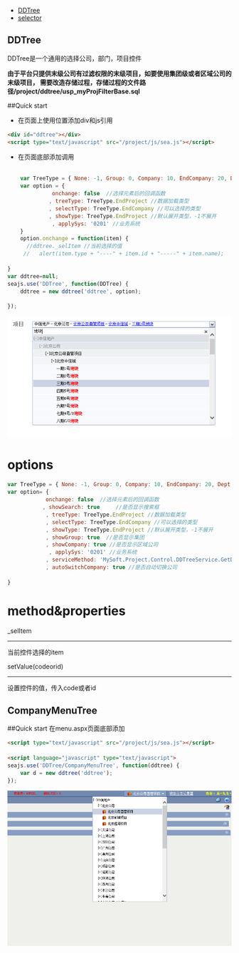 + [DDTree](ddtree.md)
+ [selector](selector/)
## DDTree


DDTree是一个通用的选择公司，部门，项目控件

**由于平台只提供末级公司有过滤权限的末级项目，如要使用集团级或者区域公司的末级项目，
需要改造存储过程，存储过程的文件路径/project/ddtree/usp_myProjFilterBase.sql**

##Quick start

+ 在页面上使用位置添加div和js引用

```html
<div id="ddtree"></div>
<script type="text/javascript" src="/project/js/sea.js"></script>
```

+ 在页面底部添加调用

```javascript  

    var TreeType = { None: -1, Group: 0, Company: 10, EndCompany: 20, Dept: 30, Project: 60, EndProject: 70 }    
    var option = {
              onchange: false  //选择元素后的回调函数
             , treeType: TreeType.EndProject //数据加载类型
             , selectType: TreeType.EndCompany //可以选择的类型
             , showType: TreeType.EndProject //默认展开类型，-1不展开            
              , applySys: '0201' //业务系统
    }
    option.onchange = function(item) {
      //ddtree._selItem //当前选择的值
     //   alert(item.type + "----" + item.id + "-----" + item.name);

}
var ddtree=null;
seajs.use('DDTree', function(DDTree) {
    ddtree = new ddtree('ddtree', option);

});

```

![ddtree image](ddtree.png)

options
====

```javascript
var TreeType = { None: -1, Group: 0, Company: 10, EndCompany: 20, Dept: 30, Project: 60, EndProject: 70 }  
var option= {
            onchange: false  //选择元素后的回调函数
           , showSearch: true     //是否显示搜索框
            , treeType: TreeType.EndProject //数据加载类型
            , selectType: TreeType.EndCompany //可以选择的类型
            , showType: TreeType.EndProject //默认展开类型，-1不展开
            , showGroup: true  //是否显示集团
            , showCompany: true //是否显示区域公司
             , applySys: '0201' //业务系统
            , serviceMethod: 'MySoft.Project.Control.DDTreeService.GetDDTreeData' //后台数据提供方法
            , autoSwitchCompany: true //是否自动切换公司

}


```

method&properties
=====
\_selItem
________
当前控件选择的item


setValue(codeorid)
________
设置控件的值，传入code或者id


## CompanyMenuTree

##Quick start
在menu.aspx页面底部添加
```html
<script type="text/javascript" src="/project/js/sea.js"></script>   

<script language="javascript" type="text/javascript">
seajs.use('DDTree/CompanyMenuTree', function(ddtree) {
    var d = new ddtree('ddtree');
});


```
![companyddtree image](companyddtree.png)
